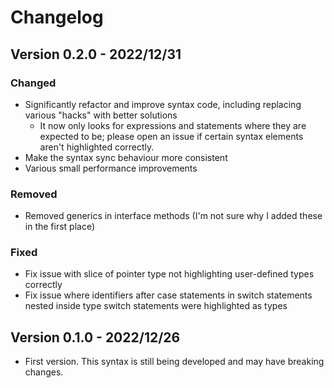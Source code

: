# Changelog

## Version 0.2.0 - 2022/12/31

### Changed

- Significantly refactor and improve syntax code, including replacing various
  "hacks" with better solutions
    - It now only looks for expressions and statements where they are expected
      to be; please open an issue if certain syntax elements aren't highlighted
      correctly.
- Make the syntax sync behaviour more consistent
- Various small performance improvements

### Removed

- Removed generics in interface methods (I'm not sure why I added these in the
  first place)

### Fixed

- Fix issue with slice of pointer type not highlighting user-defined types
  correctly
- Fix issue where identifiers after case statements in switch statements nested
  inside type switch statements were highlighted as types

## Version 0.1.0 - 2022/12/26

- First version. This syntax is still being developed and may have breaking
  changes.
